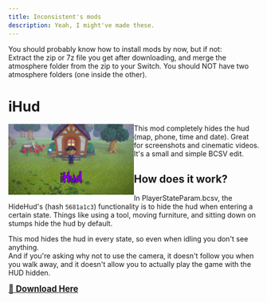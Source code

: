 ```yaml
---
title: Inconsistent's mods
description: Yeah, I might've made these.
---
```


You should probably know how to install mods by now, but if not:<br>
Extract the zip or 7z file you get after downloading, and merge the atmosphere folder from the zip to your Switch. You should NOT have two atmosphere folders (one inside the other).

# iHud

<img align="left" src="../../assets/images/NH/mods/i/simply-iHud.png" width="50%"></a> 
This mod completely hides the hud (map, phone, time and date). Great for screenshots and cinematic videos.<br>It's a small and simple BCSV edit.

## How does it work?

In PlayerStateParam.bcsv, the HideHud's (hash `5681a1c3`) functionality is to hide the hud when entering a certain state. Things like using a tool, moving furniture, and sitting down on stumps hide the hud by default.

This mod hides the hud in every state, so even when idling you don't see anything.<br>And if you're asking why not to use the camera, it doesn't follow you when you walk away, and it doesn't allow you to actually play the game with the HUD hidden.

<big>[**📁 Download Here**](../../assets/mods/iHud.zip)</big>